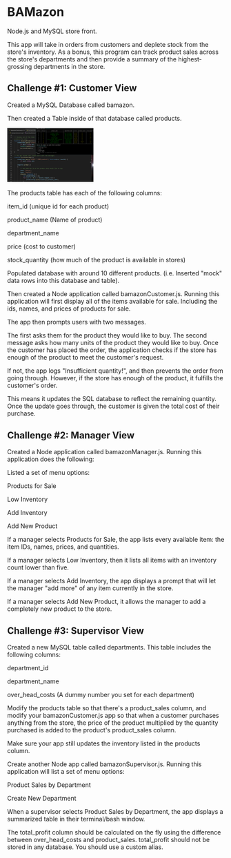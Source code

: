 # BAMazon
Node.js and MySQL store front.

This app will take in orders from customers and deplete stock from the store's inventory. As a bonus, this program can track product sales across the store's departments and then provide a summary of the highest-grossing departments in the store.

## Challenge #1: Customer View

Created a MySQL Database called bamazon.

Then created a Table inside of that database called products.

<img src="https://github.com/clearplaid/BAMazon/blob/master/screenshots/bcCustomerDisplay.PNG" alt="customer purchase" style="width:200px;"/>

The products table has each of the following columns:

item_id (unique id for each product)

product_name (Name of product)

department_name

price (cost to customer)

stock_quantity (how much of the product is available in stores)

Populated database with around 10 different products. (i.e. Inserted "mock" data rows into this database and table).

Then created a Node application called bamazonCustomer.js. Running this application will first display all of the items available for sale. Including the ids, names, and prices of products for sale.

The app then prompts users with two messages.

The first asks them for the product they would like to buy.
The second message asks how many units of the product they would like to buy.
Once the customer has placed the order, the application checks if the store has enough of the product to meet the customer's request.

If not, the app logs "Insufficient quantity!", and then prevents the order from going through.
However, if the store has enough of the product, it fulfills the customer's order.

This means it updates the SQL database to reflect the remaining quantity.
Once the update goes through, the customer is given the total cost of their purchase.

## Challenge #2: Manager View 

Created a Node application called bamazonManager.js. Running this application does the following:

Listed a set of menu options:

Products for Sale

Low Inventory

Add Inventory

Add New Product

If a manager selects Products for Sale, the app lists every available item: the item IDs, names, prices, and quantities.

If a manager selects Low Inventory, then it lists all items with an inventory count lower than five.

If a manager selects Add Inventory, the app displays a prompt that will let the manager "add more" of any item currently in the store.

If a manager selects Add New Product, it allows the manager to add a completely new product to the store.

## Challenge #3: Supervisor View

Created a new MySQL table called departments. This table includes the following columns:

department_id

department_name

over_head_costs (A dummy number you set for each department)

Modify the products table so that there's a product_sales column, and modify your bamazonCustomer.js app so that when a customer purchases anything from the store, the price of the product multiplied by the quantity purchased is added to the product's product_sales column.

Make sure your app still updates the inventory listed in the products column.

Create another Node app called bamazonSupervisor.js. Running this application will list a set of menu options:

Product Sales by Department

Create New Department

When a supervisor selects Product Sales by Department, the app displays a summarized table in their terminal/bash window.


The total_profit column should be calculated on the fly using the difference between over_head_costs and product_sales. total_profit should not be stored in any database. You should use a custom alias.


